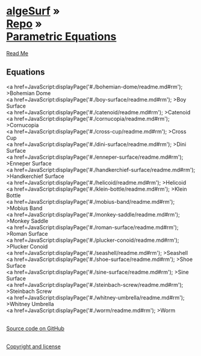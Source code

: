 [algeSurf](../../index.html ) &raquo;<br>[Repo]( ../index.html ) &raquo;<br>[Parametric Equations]( ./index.html )
===

<p id=rm >
	<a href=JavaScript:displayPage( '#readme.md#rm'); >Read Me</a>
</p>
 
## Equations
<a href=JavaScript:displayPage('#./bohemian-dome/readme.md#rm'); >Bohemian Dome</a>  
<a href=JavaScript:displayPage('#./boy-surface/readme.md#rm'); >Boy Surface</a>  
<a href=JavaScript:displayPage('#./catenoid/readme.md#rm'); >Catenoid</a>  
<a href=JavaScript:displayPage('#./cornucopia/readme.md#rm'); >Cornucopia</a>  
<a href=JavaScript:displayPage('#./cross-cup/readme.md#rm'); >Cross Cup</a>  
<a href=JavaScript:displayPage('#./dini-surface/readme.md#rm'); >Dini Surface</a>  
<a href=JavaScript:displayPage('#./enneper-surface/readme.md#rm'); >Enneper Surface</a>  
<a href=JavaScript:displayPage('#./handkerchief-surface/readme.md#rm'); >Handkerchief Surface</a>  
<a href=JavaScript:displayPage('#./helicoid/readme.md#rm'); >Helicoid</a>  
<a href=JavaScript:displayPage('#./klein-bottle/readme.md#rm'); >Klein Bottle</a>  
<a href=JavaScript:displayPage('#./mobius-band/readme.md#rm'); >Mobius Band</a>  
<a href=JavaScript:displayPage('#./monkey-saddle/readme.md#rm'); >Monkey Saddle</a>  
<a href=JavaScript:displayPage('#./roman-surface/readme.md#rm'); >Roman Surface</a>  
<a href=JavaScript:displayPage('#./plucker-conoid/readme.md#rm'); >Plucker Conoid</a>  
<a href=JavaScript:displayPage('#./seashell/readme.md#rm'); >Seashell</a>  
<a href=JavaScript:displayPage('#./shoe-surface/readme.md#rm'); >Shoe Surface</a>  
<a href=JavaScript:displayPage('#./sine-surface/readme.md#rm'); >Sine Surface</a>  
<a href=JavaScript:displayPage('#./steinbach-screw/readme.md#rm'); >Steinbach Screw</a>  
<a href=JavaScript:displayPage('#./whitney-umbrella/readme.md#rm'); >Whitney Umbrella</a>  
<a href=JavaScript:displayPage('#./worm/readme.md#rm'); >Worm</a>   
<br>

<i class='fa fa-github'></i> [Source code on GitHub]( https://github.com/jaanga/libs/tree/gh-pages/db )  
<br>
 
<i class='fa fa-copy'></i> [Copyright and license]( https://github.com/jaanga/jaanga.github.io/blob/master/jaanga-copyright-and-mit-license.md )  

